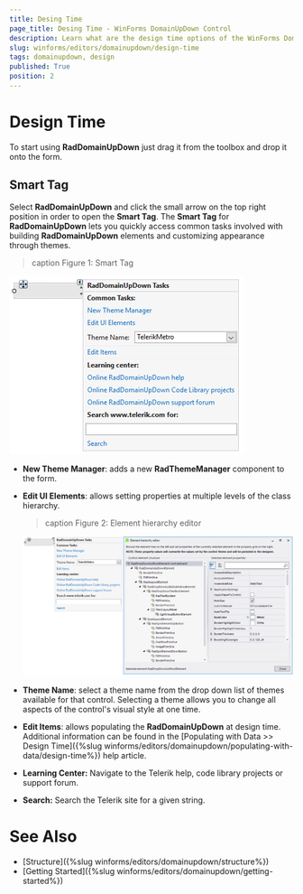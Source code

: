 ```yaml
---
title: Desing Time
page_title: Desing Time - WinForms DomainUpDown Control
description: Learn what are the design time options of the WinForms DomainUpDown.  
slug: winforms/editors/domainupdown/design-time
tags: domainupdown, design
published: True
position: 2 
---
```

 
# Design Time

To start using **RadDomainUpDown** just drag it from the toolbox and drop it onto the form.
 
## Smart Tag

Select **RadDomainUpDown** and click the small arrow on the top right position in order to open the __Smart Tag__. The __Smart Tag__ for **RadDomainUpDown** lets you quickly access common tasks involved with building **RadDomainUpDown** elements and customizing appearance through themes.

>caption Figure 1: Smart Tag

![editors-domainupdown-design-time 001](images/editors-domainupdown-design-time001.png)

* __New Theme Manager__: adds a new __RadThemeManager__ component to the form.
            

* __Edit UI Elements__: allows setting properties at multiple levels of the class hierarchy.
            
    >caption Figure 2: Element hierarchy editor

    ![editors-domainupdown-design-time 002](images/editors-domainupdown-design-time002.png)

* __Theme Name__: select a theme name from the drop down list of themes available for that control. Selecting a theme allows you to change all aspects of the control's visual style at one time.
            

* __Edit Items__: allows populating the **RadDomainUpDown** at design time. Additional information can be found in the [Populating with Data >> Design Time]({%slug winforms/editors/domainupdown/populating-with-data/design-time%}) help article.
            
* __Learning Center:__ Navigate to the Telerik help, code library projects or support forum.
* __Search:__ Search the Telerik site for a given string. 


# See Also

* [Structure]({%slug winforms/editors/domainupdown/structure%}) 
* [Getting Started]({%slug winforms/editors/domainupdown/getting-started%}) 